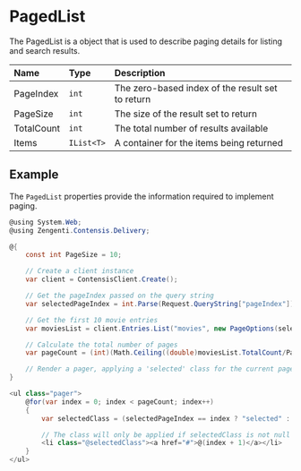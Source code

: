 # PagedList

The PagedList is a object that is used to describe paging details for listing and search results.

| Name | Type | Description |
| :--- | :--- | :---------- |
| PageIndex | `int` | The zero-based index of the result set to return |
| PageSize | `int` | The size of the result set to return |
| TotalCount | `int` | The total number of results available |
| Items | `IList<T>` | A container for the items being returned |

## Example

The `PagedList` properties provide the information required to implement paging.

```cs
@using System.Web;
@using Zengenti.Contensis.Delivery;

@{
    const int PageSize = 10;

    // Create a client instance 
    var client = ContensisClient.Create();

    // Get the pageIndex passed on the query string
    var selectedPageIndex = int.Parse(Request.QueryString["pageIndex"]);

    // Get the first 10 movie entries
    var moviesList = client.Entries.List("movies", new PageOptions(selectedPageIndex, PageSize));

    // Calculate the total number of pages
    var pageCount = (int)(Math.Ceiling((double)moviesList.TotalCount/PageSize));

    // Render a pager, applying a 'selected' class for the current page
}

<ul class="pager">
    @for(var index = 0; index < pageCount; index++)
    {
        var selectedClass = (selectedPageIndex == index ? "selected" : null);

        // The class will only be applied if selectedClass is not null
        <li class="@selectedClass"><a href="#">@(index + 1)</a></li>
    }
</ul>
```
